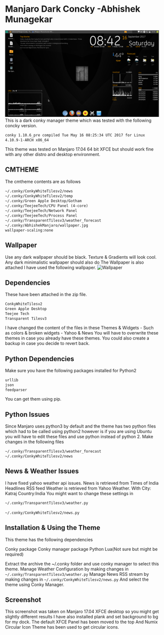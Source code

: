 Manjaro Dark Concky -Abhishek Munagekar
=======================================

![Screenshot](https://github.com/munagekar/MJRDarkConcky/blob/master/MJRDarkConcky.png)
This is a dark conky manager theme which was tested with the following concky version.

    conky 1.10.6_pre compiled Tue May 16 08:25:34 UTC 2017 for Linux 4.10.9-1-ARCH x86_64

This theme was tested on Manjaro 17.04 64 bit XFCE but should work fine with any other distro and desktop environment.

CMTHEME
-------

The cmtheme contents are as follows 

    ~/.conky/ConkyWhiteTilesv2/news
    ~/.conky/ConkyWhiteTilesv2/temp
    ~/.conky/Green Apple Desktop/Gotham
    ~/.conky/TeejeeTech/CPU Panel (4-core)
    ~/.conky/TeejeeTech/Network Panel
    ~/.conky/TeejeeTech/Process Panel
    ~/.conky/TransparentTilesv3/weather_forecast
    ~/.conky/AbhishekManjaro/wallpaper.jpg
    wallpaper-scaling:none

Wallpaper
---------

Use any dark wallpaper should be black. Texture & Gradients will look cool.
Any dark minimalistic wallpaper should also do
The Wallpaper is also attached
I have used the following wallpaper.
![Wallpaper](https://pre00.deviantart.net/c84a/th/pre/f/2016/213/c/a/manjaro_monochrome_ws_wallpaper_by_rvc_2011-dac94gy.jpg)

Dependencies
------------

These have been attached in the zip file.

    ConkyWhiteTilesv2
    Green Apple Desktop
    Teejee Tech
    Transparent Tilesv3

I have changed the content of the files in these Themes & Widgets - Such as colors & broken widgets - Yahoo & News
You will have to overwrite these themes in case you already have these themes.
You could also create a backup in case you decide to revert back.

Python Dependencies
-------------------

Make sure you have the following packages installed for Python2

    urllib
    json
    feedparser

You can get them using pip.

Python Issues
-------------

Since Manjaro uses python3 by default and the theme has two python files which had to be called using python2 however is if you are using Ubuntu you will have to edit these files and use python instead of python 2.
Make changes in the following files

    ~/.conky/TransparentTilesv3/weather_forecast
    ~/.conky/ConkyWhiteTilesv2/news

News & Weather Issues
---------------------

I have fixed yahoo weather api issues.
News is retrieved from Times of India Headlines RSS feed
Weather is retrieved from Yahoo Weather. With City: Katraj Country:India
You might want to change these settings in

    ~/.conky/TransparentTilesv3/weather.py

    ~/.conky/ConkyWhiteTilesv2/news.py


Installation & Using the Theme
------------------------------

This theme has the following dependencies

Conky package 
Conky manager package
Python
Lua(Not sure but might be required)

Extract the archive the ~/.conky folder and use conky manager to select this theme.
Manage Weather Configuration by making changes in `~/.conky/TransparentTilesv3/weather.py`
Manage News RSS stream by making changes in `~/.conky/ConkyWhiteTilesv2/news.py`
And select the theme using Conky Manager.



Screenshot
----------

This screenshot was taken on Manjaro 17.04 XFCE desktop so you might get slightly different results
I have also installed plank and set background to bg for my dock.
The default XFCE Panel has been moved to the top
And Numix Circular Icon Theme has been used to get circular icons.




